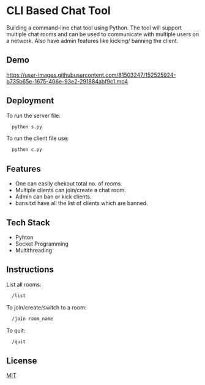 
# CLI Based Chat Tool

Building a command-line chat tool using Python. The tool will support multiple chat rooms
and can be used to communicate with multiple users on a network. Also have admin features
like kicking/ banning the client.




## Demo




https://user-images.githubusercontent.com/81503247/152525924-b735b65e-1675-406e-93e2-291884abf9c1.mp4



## Deployment

To run the server file:

```bash
  python s.py
```

To run the client file use:
 
```bash
  python c.py
```
## Features

- One can easily chekout total no. of rooms.
- Multiple clients can join/create a chat room.
- Admin can ban or kick clients.
- bans.txt have all the list of clients which are banned.


## Tech Stack

- Pyhton
- Socket Programming
- Multithreading


## Instructions

List all rooms:

```bash
  /list
```

To join/create/switch to a room:

```bash
  /join room_name
```

To quit:

```bash
  /quit
```



## License

[MIT](https://choosealicense.com/licenses/mit/)

